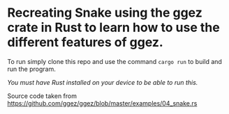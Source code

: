 # Recreating Snake using the ggez crate in Rust to learn how to use the different features of ggez.

To run simply clone this repo and use the command `cargo run` to build and run the program. 

*You must have Rust installed on your device to be able to run this.*

Source code taken from https://github.com/ggez/ggez/blob/master/examples/04_snake.rs
